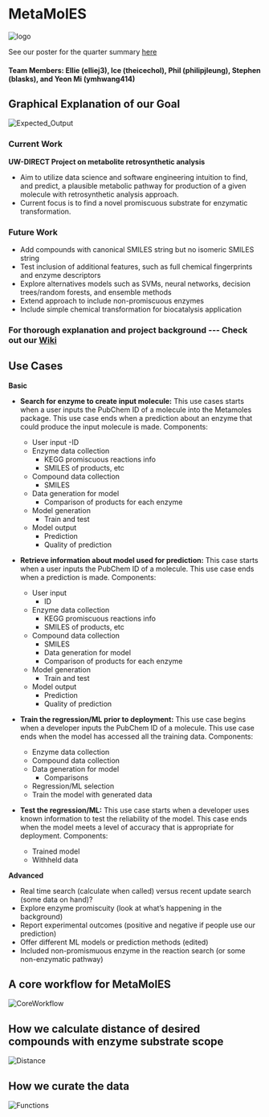 # MetaMolES
![logo](https://github.com/theicechol/metamoles/blob/master/figures/metamoles_logo.png)

See our poster for the quarter summary [here](https://github.com/theicechol/metamoles/blob/master/docs/MetaMolES-Poster.pdf)

#### Team Members: Ellie (elliej3), Ice (theicechol), Phil (philipjleung), Stephen (blasks), and Yeon Mi (ymhwang414)

## Graphical Explanation of our Goal
![Expected_Output](https://github.com/theicechol/metamoles/blob/master/figures/Expected_RetroSynthesis_Output.png)

### Current Work

**UW-DIRECT Project on metabolite retrosynthetic analysis**
- Aim to utilize data science and software engineering intuition to find, and predict, a plausible metabolic pathway for production of a given molecule with retrosynthetic analysis approach. 
- Current focus is to find a novel promiscuous substrate for enzymatic transformation.

### Future Work
-	Add compounds with canonical SMILES string but no isomeric SMILES string
- Test inclusion of additional features, such as full chemical fingerprints and enzyme descriptors
-	Explore alternatives models such as SVMs, neural networks, decision trees/random forests, and ensemble methods
- Extend approach to include non-promiscuous enzymes
- Include simple chemical transformation for biocatalysis application


### For thorough explanation and project background --- Check out our [Wiki](https://github.com/theicechol/metamoles/wiki)

## Use Cases

**Basic**
- **Search for enzyme to create input molecule:** This use cases starts when a user inputs the PubChem ID of a molecule into the Metamoles package. This use case ends when a prediction about an enzyme that could produce the input molecule is made.
Components:
  - User input
    -ID
  - Enzyme data collection
    - KEGG promiscuous reactions info
    - SMILES of products, etc
  - Compound data collection
    - SMILES
  - Data generation for model
    - Comparison of products for each enzyme
  - Model generation
    - Train and test
  - Model output
    - Prediction
    - Quality of prediction
- **Retrieve information about model used for prediction:** This case starts when a user inputs the PubChem ID of a molecule. This use case ends when a prediction is made.
Components:
  - User input
    - ID
  - Enzyme data collection
    - KEGG promiscuous reactions info
    - SMILES of products, etc
  - Compound data collection
    - SMILES
    - Data generation for model
    - Comparison of products for each enzyme
  - Model generation
    - Train and test
  - Model output
    - Prediction
    - Quality of prediction

- **Train the regression/ML prior to deployment:** This use case begins when a developer inputs the PubChem ID of a molecule. This use case ends when the model has accessed all the training data.
Components:
  - Enzyme data collection
  - Compound data collection
  - Data generation for model
    - Comparisons
  - Regression/ML selection
  - Train the model with generated data
- **Test the regression/ML:** This use case starts when a developer uses known information to test the reliability of the model. This case ends when the model meets a level of accuracy that is appropriate for deployment.
Components:
  - Trained model
  - Withheld data

**Advanced**
- Real time search (calculate when called) versus recent update search (some data on hand)?
- Explore enzyme promiscuity (look at what’s happening in the background)
- Report experimental outcomes (positive and negative if people use our prediction)
- Offer different ML models or prediction methods (edited) 
- Included non-promismuous enzyme in the reaction search (or some non-enzymatic pathway)

## A core workflow for MetaMolES
![CoreWorkflow](https://github.com/theicechol/metamoles/blob/master/figures/CoreWorkflow.png)

## How we calculate distance of desired compounds with enzyme substrate scope
![Distance](https://github.com/theicechol/metamoles/blob/master/figures/project_outline2.png)

## How we curate the data
![Functions](https://github.com/theicechol/metamoles/blob/master/figures/DataCuration_Query_Workflow.png)
